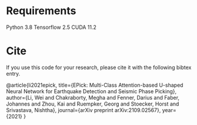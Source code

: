 # Requirements
Python 3.8
Tensorflow 2.5
CUDA 11.2

# Cite

If you use this code for your research, please cite it with the following bibtex entry.


@article{li2021epick,
  title={EPick: Multi-Class Attention-based U-shaped Neural Network for Earthquake Detection and Seismic Phase Picking},
  author={Li, Wei and Chakraborty, Megha and Fenner, Darius and Faber, Johannes and Zhou, Kai and Ruempker, Georg and Stoecker, Horst and Srivastava, Nishtha},
  journal={arXiv preprint arXiv:2109.02567},
  year={2021}
}

